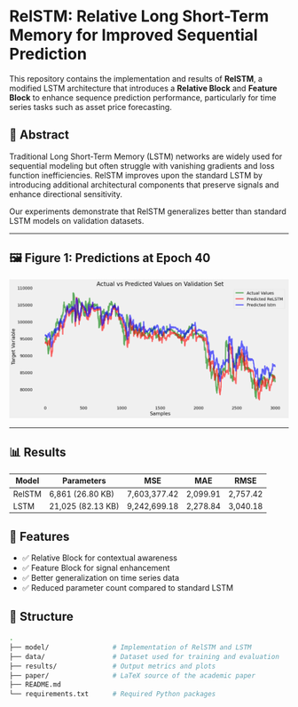 # RelSTM: Relative Long Short-Term Memory for Improved Sequential Prediction

This repository contains the implementation and results of **RelSTM**, a modified LSTM architecture that introduces a **Relative Block** and **Feature Block** to enhance sequence prediction performance, particularly for time series tasks such as asset price forecasting.

## 📌 Abstract

Traditional Long Short-Term Memory (LSTM) networks are widely used for sequential modeling but often struggle with vanishing gradients and loss function inefficiencies. RelSTM improves upon the standard LSTM by introducing additional architectural components that preserve signals and enhance directional sensitivity.

Our experiments demonstrate that RelSTM generalizes better than standard LSTM models on validation datasets.

---

## 🖼️ Figure 1: Predictions at Epoch 40

![Prediction Plot](https://github.com/mahan100/ReLSTM/blob/main/predictions_plot_epoch%3D40.png)

---

## 📊 Results

| Model   | Parameters | MSE           | MAE        | RMSE       |
|---------|------------|---------------|------------|------------|
| RelSTM  | 6,861 (26.80 KB) | 7,603,377.42 | 2,099.91   | 2,757.42   |
| LSTM    | 21,025 (82.13 KB) | 9,242,699.18 | 2,278.84   | 3,040.18   |

## 🧠 Features

- ✅ Relative Block for contextual awareness  
- ✅ Feature Block for signal enhancement  
- ✅ Better generalization on time series data  
- ✅ Reduced parameter count compared to standard LSTM  

## 📁 Structure

```bash
.
├── model/                # Implementation of RelSTM and LSTM
├── data/                 # Dataset used for training and evaluation
├── results/              # Output metrics and plots
├── paper/                # LaTeX source of the academic paper
├── README.md
└── requirements.txt      # Required Python packages
